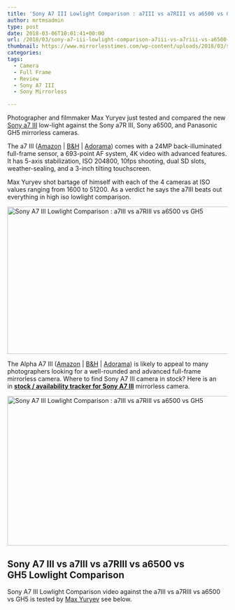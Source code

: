 ```yaml
---
title: 'Sony A7 III Lowlight Comparison : a7III vs a7RIII vs a6500 vs GH5'
author: mrtmsadmin
type: post
date: 2018-03-06T10:01:41+00:00
url: /2018/03/sony-a7-iii-lowlight-comparison-a7iii-vs-a7riii-vs-a6500-vs-gh5/
thumbnail: https://www.mirrorlesstimes.com/wp-content/uploads/2018/03/sony-a7-iii-lowlight-comparison-a7iii-vs-a7riii-vs-a6500-vs-gh5-1-1.png
categories:
tags:
  - Camera
  - Full Frame
  - Review
  - Sony A7 III
  - Sony Mirrorless

---
```

Photographer and filmmaker Max Yuryev just tested and compared the new [Sony a7 III][1] low-light against the Sony a7R III, Sony a6500, and Panasonic GH5 mirrorless cameras.

The a7 III (<a href="https://www.amazon.com/dp/B07B43WPVK/?tag=daicamnew-20" target="_blank" rel="noopener noreferrer nofollow" data-wpel-link="external" data-amzn-asin="B07B43WPVK">Amazon</a> | <a href="https://www.bhphotovideo.com/c/product/1394217-REG/sony_ilce_7m3_alpha_a7_iii_mirrorless.html/BI/20175/KBID/14249" target="_new" rel="nofollow" data-wpel-link="external">B&H</a> | <a href="https://adorama.evyy.net/c/63923/51926/1036?u=https%3A%2F%2Fwww.adorama.com%2Fisoa7m3.html" target="_new" rel="nofollow" data-wpel-link="external">Adorama</a>) comes with a 24MP back-illuminated full-frame sensor, a 693-point AF system, 4K video with advanced features. It has 5-axis stabilization, ISO 204800, 10fps shooting, dual SD slots, weather-sealing, and a 3-inch tilting touchscreen.

Max Yuryev shot bartage of himself with each of the 4 cameras at ISO values ranging from 1600 to 51200. As a verdict he says the a7III beats out everything in high iso lowlight comparison.<!--more-->

[<img class="aligncenter wp-image-1752 size-full" src="https://i0.wp.com/www.mirrorlesstimes.com/wp-content/uploads/2018/03/sony-a7-iii-lowlight-comparison-a7iii-vs-a7riii-vs-a6500-vs-gh5-1-1.png?resize=600%2C337&#038;ssl=1" alt="Sony A7 III Lowlight Comparison : a7III vs a7RIII vs a6500 vs GH5" width="600" height="337" srcset="https://i0.wp.com/www.mirrorlesstimes.com/wp-content/uploads/2018/03/sony-a7-iii-lowlight-comparison-a7iii-vs-a7riii-vs-a6500-vs-gh5-1-1.png?w=900&ssl=1 900w, https://i0.wp.com/www.mirrorlesstimes.com/wp-content/uploads/2018/03/sony-a7-iii-lowlight-comparison-a7iii-vs-a7riii-vs-a6500-vs-gh5-1-1.png?resize=470%2C264&ssl=1 470w, https://i0.wp.com/www.mirrorlesstimes.com/wp-content/uploads/2018/03/sony-a7-iii-lowlight-comparison-a7iii-vs-a7riii-vs-a6500-vs-gh5-1-1.png?resize=768%2C431&ssl=1 768w" sizes="(max-width: 600px) 100vw, 600px" data-recalc-dims="1" />][2]

The Alpha A7 III (<a href="https://www.amazon.com/dp/B07B43WPVK/?tag=daicamnew-20" target="_blank" rel="noopener noreferrer nofollow" data-wpel-link="external" data-amzn-asin="B07B43WPVK">Amazon</a> | <a href="https://www.bhphotovideo.com/c/product/1394217-REG/sony_ilce_7m3_alpha_a7_iii_mirrorless.html/BI/20175/KBID/14249" target="_new" rel="nofollow" data-wpel-link="external">B&H</a> | <a href="https://adorama.evyy.net/c/63923/51926/1036?u=https%3A%2F%2Fwww.adorama.com%2Fisoa7m3.html" target="_new" rel="nofollow" data-wpel-link="external">Adorama</a>) is likely to appeal to many photographers looking for a well-rounded and advanced full-frame mirrorless camera. Where to find Sony A7 III camera in stock? Here is an in [**stock / availability tracker for Sony A7 III**][3] mirrorless camera.

[<img class="aligncenter wp-image-1749 size-full" title="Sony A7 III Lowlight Comparison : a7III vs a7RIII vs a6500 vs GH5" src="https://i2.wp.com/www.mirrorlesstimes.com/wp-content/uploads/2018/03/sony-a7-iii-lowlight-comparison-a7iii-vs-a7riii-vs-a6500-vs-gh5.png?resize=600%2C342&#038;ssl=1" alt="Sony A7 III Lowlight Comparison : a7III vs a7RIII vs a6500 vs GH5" width="600" height="342" srcset="https://i2.wp.com/www.mirrorlesstimes.com/wp-content/uploads/2018/03/sony-a7-iii-lowlight-comparison-a7iii-vs-a7riii-vs-a6500-vs-gh5.png?w=900&ssl=1 900w, https://i2.wp.com/www.mirrorlesstimes.com/wp-content/uploads/2018/03/sony-a7-iii-lowlight-comparison-a7iii-vs-a7riii-vs-a6500-vs-gh5.png?resize=470%2C268&ssl=1 470w, https://i2.wp.com/www.mirrorlesstimes.com/wp-content/uploads/2018/03/sony-a7-iii-lowlight-comparison-a7iii-vs-a7riii-vs-a6500-vs-gh5.png?resize=768%2C438&ssl=1 768w" sizes="(max-width: 600px) 100vw, 600px" data-recalc-dims="1" />][4]

## Sony A7 III vs a7III vs a7RIII vs a6500 vs GH5 Lowlight Comparison

Sony A7 III Lowlight Comparison video against the a7III vs a7RIII vs a6500 vs GH5 is tested by <a href="http://maxyuryev.com/" target="_blank" rel="follow external noopener noreferrer" data-wpel-link="external">Max Yuryev</a> see below.

 [1]: https://www.mirrorlesstimes.com/tags/sony-a7-iii/
 [2]: https://i0.wp.com/www.mirrorlesstimes.com/wp-content/uploads/2018/03/sony-a7-iii-lowlight-comparison-a7iii-vs-a7riii-vs-a6500-vs-gh5-1-1.png?ssl=1
 [3]: https://www.dailycameranews.com/2018/03/sony-a7-iii-stock-availability-tracker/
 [4]: https://i2.wp.com/www.mirrorlesstimes.com/wp-content/uploads/2018/03/sony-a7-iii-lowlight-comparison-a7iii-vs-a7riii-vs-a6500-vs-gh5.png?ssl=1